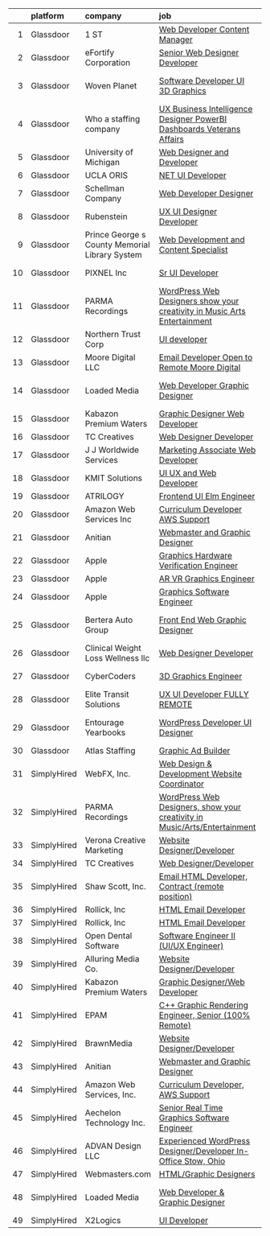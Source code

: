 

|    | platform    | company                                        | job                                                                                                                                                                                                                                                                                                                                                                                                                                                                                                                                                                                                                                                                                                                                                                                                                                                                                                                                                                                                                                                                                                                                                                                                                                                                                                                                                                         | update_time   | location                       |
|---:|:------------|:-----------------------------------------------|:----------------------------------------------------------------------------------------------------------------------------------------------------------------------------------------------------------------------------------------------------------------------------------------------------------------------------------------------------------------------------------------------------------------------------------------------------------------------------------------------------------------------------------------------------------------------------------------------------------------------------------------------------------------------------------------------------------------------------------------------------------------------------------------------------------------------------------------------------------------------------------------------------------------------------------------------------------------------------------------------------------------------------------------------------------------------------------------------------------------------------------------------------------------------------------------------------------------------------------------------------------------------------------------------------------------------------------------------------------------------------|:--------------|:-------------------------------|
|  1 | Glassdoor   | 1 ST                                           | [Web Developer   Content Manager](https://www.glassdoor.com/partner/jobListing.htm?pos=129&ao=1136043&s=58&guid=000001819ec706228144f384e59f028b&src=GD_JOB_AD&t=SR&vt=w&cs=1_c0d1bb66&cb=1656226252655&jobListingId=1007939303183&jrtk=3-0-1g6fce1i7klt4801-1g6fce1img2oi800-7a99ce19452da192-)                                                                                                                                                                                                                                                                                                                                                                                                                                                                                                                                                                                                                                                                                                                                                                                                                                                                                                                                                                                                                                                                            | 11d           | Hallandale Beach, FL           |
|  2 | Glassdoor   | eFortify Corporation                           | [Senior Web Designer Developer](https://www.glassdoor.com/partner/jobListing.htm?pos=103&ao=1110586&s=58&guid=000001819ec706228144f384e59f028b&src=GD_JOB_AD&t=SR&vt=w&ea=1&cs=1_d7358e33&cb=1656226252651&jobListingId=1007961920482&cpc=8CDBB1EC89CF7160&jrtk=3-0-1g6fce1i7klt4801-1g6fce1img2oi800-56283aabba8db66a--6NYlbfkN0D4nuovUOU2dPryPr7-xanE7ZFWASvaSyNm3BqXIbrO0jncgm6dzGKlpq64GhjWedMHGhQf5zuqGZKhJbzuerz6WoY1CNE-wn2o97eoBpvVYWyu8Im0MmTyI-8z7k-wPBO4NIYGTr0yD4UfHPYVzkBxDKyQ8hP98UoiXYExT8LfmdfFQZrGaUu4gcilb4YjkaVZecwJ7HeDGnTfZZZHB9YhvJAJNmDgCw3XngMQAFMbyo5NwIbTArSHO7STRXcdFvYy4QRZn91_jPKeQchR-uBQ1FhD5mkzMBpX2rclKWhoWa2mZOc19KlsNUpun67pS-Vk_UWJ__vdXoTpYEVaXZlOaCcK5E9p53EdPKWK2AC8mMOVqqHKngjLxt_VSevrdb_lTV79qav6H6-VVHm1jFf3KT3Jxg1PfrOfjYuUPcAB8ydUpRRNlYAQ73anqtp7J5r3IVGbY1hhKvIYUQOnEk88AFr_ffopc-pW_Vcgq55eq-sx35Dz5J3LBPDKJMPTH6Q%3D)                                                                                                                                                                                                                                                                                                                                                                                                                                                                                                      | 1d            | Remote                         |
|  3 | Glassdoor   | Woven Planet                                   | [Software Developer  UI 3D Graphics ](https://www.glassdoor.com/partner/jobListing.htm?pos=104&ao=1110586&s=58&guid=000001819ec706228144f384e59f028b&src=GD_JOB_AD&t=SR&vt=w&cs=1_b4ff5af2&cb=1656226252651&jobListingId=1007955687010&cpc=6EF74AC2F94C1840&jrtk=3-0-1g6fce1i7klt4801-1g6fce1img2oi800-da7d4409d741f80d--6NYlbfkN0DSgjPPcnEdvoK3uuxfISLALE6pB1FR7YSHOr_tSg5_QCn410VK5Ds4sai37YL-FnEhUvG6znOTbphGwngXcmoHQ9ABJRffHNWhLUdiDxUSHVTiGv3ojd4-sF3sJNM4xszUsrFGYZWvmSbhozmeaC8tNB70jyALsf-Q5zHyDR-5XqQNZmir-62peczPQUy4Avl63ZFixi6_kUKZNpJasoRozg8MWt89sRxdIg4Zb-YBT3d7tZ5CaLRfk85rMXOzJF0jNYGoVHkJ3JJLHdiKNxTkVBLyxNvns70XcmwEP45yhSO60Fq_2bGYotpQJSyDpmqocd0yN6Yvg33xpiQW9nSqADzfY1jqSJwm4pkJb1qekpyyYYRYxkARgND8e_7Rnxw2n7KALLlVgsn2EYsGFx0JQzQjsshDNeCGPmRsS_UFGi8y-acm_GkmxDUOrf_dI7eob5UmyGewxdiqodHlQ6C7yW2oCT2Kd1B6ioApa3-wAco7Vow8I0NFhfxulvsoswe3hsx8rWyOmQzi06AeVx-2tz-wwhzzkvLh9dhR3IweGvyuGjTEBG0bVSc1hF18FIBr3Zi5xBDb1w%3D%3D)                                                                                                                                                                                                                                                                                                                                                                                                                       | 4d            | San Francisco, CA              |
|  4 | Glassdoor   | Who    a staffing company                      | [UX Business Intelligence Designer  PowerBI Dashboards    Veterans Affairs](https://www.glassdoor.com/partner/jobListing.htm?pos=110&ao=1110586&s=58&guid=000001819ec706228144f384e59f028b&src=GD_JOB_AD&t=SR&vt=w&ea=1&cs=1_c5a67d2f&cb=1656226252653&jobListingId=1007957371701&cpc=155EB9D5185558AF&jrtk=3-0-1g6fce1i7klt4801-1g6fce1img2oi800-acb55621a247932b--6NYlbfkN0D8qe4D8speIWsVRs46h0m7IsudPd75aHHMzmLGJRCPyG-QMcvsiuXB6iu7s5abUKo0jjGWnmE987aW6ZMO3r4LdCGmJYSn4tbTK9DkTgkDTU5-wS5OsX2UlY4yfNhQkUXfNNreZNj8NOnLqnzbXXdAmBWUbTZHPRa1DAYDqDO74tasTuMec7s68fTLMX_s5ZRgVBJEopNJ5hUpce_62Cdvg5p0lNeQ3RwYvElCCr--aKIzlLHN0eFiuWFdEcD3WciY08lIYGQgR2-TgVws1WmvTf2zNGanqsJXUC9jk7t0aqK5_3A5u1Xf7NXVX8ehO57zRD175hpRpPOsZmyhNhTR6emx-POsPg-kcuQ4tZgg9vwBIgyfrrL4WzXJjpKJsij8g105PZ_MGxxmw-nKEhpIcUsMjUw4K6OXjIqoLXH1EPUs33LwSIO_2qxgY1vz9yEWzFcHS5nRdLgTMBCvi5Im7QWOs6y4zv3vHYI2kjqXVNJFOziOOth_jxrkzSWCyh0kn8jrpfZcpbwQVMTqhHtw)                                                                                                                                                                                                                                                                                                                                                                                                                                        | 3d            | Remote                         |
|  5 | Glassdoor   | University of Michigan                         | [Web Designer and Developer](https://www.glassdoor.com/partner/jobListing.htm?pos=118&ao=1136043&s=58&guid=000001819ec706228144f384e59f028b&src=GD_JOB_AD&t=SR&vt=w&cs=1_09706867&cb=1656226252654&jobListingId=1007952245300&jrtk=3-0-1g6fce1i7klt4801-1g6fce1img2oi800-23e4521d13592e6a-)                                                                                                                                                                                                                                                                                                                                                                                                                                                                                                                                                                                                                                                                                                                                                                                                                                                                                                                                                                                                                                                                                 | 5d            | Ann Arbor, MI                  |
|  6 | Glassdoor   | UCLA ORIS                                      | [ NET UI Developer](https://www.glassdoor.com/partner/jobListing.htm?pos=102&ao=1110586&s=58&guid=000001819ec706228144f384e59f028b&src=GD_JOB_AD&t=SR&vt=w&ea=1&cs=1_11f67af6&cb=1656226252651&jobListingId=1007944895347&cpc=8A48E7D5890B96AC&jrtk=3-0-1g6fce1i7klt4801-1g6fce1img2oi800-e76220162e5c19b0--6NYlbfkN0CPRxWsxFRYKj-njv_B6uh4mXuMKgb2CJ8nYOQQ6xZVBriDVupTExlbMz0z3VOHoJPZlTXj_mI8P6YGDnoh79OWNl4JK712hZj7ZOUsy8c67IFHBvk_cN35-5K3SKWH_h3Yn6IKgRZL3xmP00D3EtU90CcbxBiuiIWUY9UI4GoN6v1QGaxZyvO9WlDZTh-pxq6sI6YdAMnq9gYX5Ev21PpO3phVWnDm2SOfQYv8cyeta_e7eidvdjVQiQUAhCxxFCag2laCq6hWkDQIjZ3GoOGT0QdzPG9FjmTTxXqAGWmO5MXVLzS38aCN-vuY7oZajKr2Phd99gq4xzKafAC2Fl_KWkzziVggsHmzLRizJ3Ygu3HX6YpsIlkDfelGrEwcucu6VjS-gIopFWIVvpI3F9DFKSQNBiOpBIZMEWlA-n57_KJ1rWrl_z-FFofvYSpdxveqUirz2xfqTttl7-GH4e2X22FoGX1Wn-kpoi2Re6BgqOzLrJPqfQPZZ-Tq0ydZpg4%3D)                                                                                                                                                                                                                                                                                                                                                                                                                                                                                                                  | 9d            | Remote                         |
|  7 | Glassdoor   | Schellman   Company                            | [Web Developer Designer](https://www.glassdoor.com/partner/jobListing.htm?pos=128&ao=1136043&s=58&guid=000001819ec706228144f384e59f028b&src=GD_JOB_AD&t=SR&vt=w&cs=1_ff2424c5&cb=1656226252655&jobListingId=1007939577287&jrtk=3-0-1g6fce1i7klt4801-1g6fce1img2oi800-bacb3036aa26a42c-)                                                                                                                                                                                                                                                                                                                                                                                                                                                                                                                                                                                                                                                                                                                                                                                                                                                                                                                                                                                                                                                                                     | 11d           | Tampa, FL                      |
|  8 | Glassdoor   | Rubenstein                                     | [UX UI Designer Developer](https://www.glassdoor.com/partner/jobListing.htm?pos=120&ao=1136043&s=58&guid=000001819ec706228144f384e59f028b&src=GD_JOB_AD&t=SR&vt=w&cs=1_d9375f9c&cb=1656226252654&jobListingId=1007937263858&jrtk=3-0-1g6fce1i7klt4801-1g6fce1img2oi800-255aefea11c5dd02-)                                                                                                                                                                                                                                                                                                                                                                                                                                                                                                                                                                                                                                                                                                                                                                                                                                                                                                                                                                                                                                                                                   | 12d           | New York, NY                   |
|  9 | Glassdoor   | Prince George s County Memorial Library System | [Web Development and Content Specialist](https://www.glassdoor.com/partner/jobListing.htm?pos=127&ao=1136043&s=58&guid=000001819ec706228144f384e59f028b&src=GD_JOB_AD&t=SR&vt=w&cs=1_a1c1c33e&cb=1656226252655&jobListingId=1007938739881&jrtk=3-0-1g6fce1i7klt4801-1g6fce1img2oi800-c8722ba8a6d70ad4-)                                                                                                                                                                                                                                                                                                                                                                                                                                                                                                                                                                                                                                                                                                                                                                                                                                                                                                                                                                                                                                                                     | 11d           | Largo, MD                      |
| 10 | Glassdoor   | PIXNEL Inc                                     | [Sr  UI Developer](https://www.glassdoor.com/partner/jobListing.htm?pos=123&ao=1136043&s=58&guid=000001819ec706228144f384e59f028b&src=GD_JOB_AD&t=SR&vt=w&ea=1&cs=1_81edaa4c&cb=1656226252654&jobListingId=1007937030505&jrtk=3-0-1g6fce1i7klt4801-1g6fce1img2oi800-6ce5e06f77706916-)                                                                                                                                                                                                                                                                                                                                                                                                                                                                                                                                                                                                                                                                                                                                                                                                                                                                                                                                                                                                                                                                                      | 12d           | Whippany, NJ                   |
| 11 | Glassdoor   | PARMA Recordings                               | [WordPress Web Designers  show your creativity in Music Arts Entertainment](https://www.glassdoor.com/partner/jobListing.htm?pos=106&ao=1110586&s=58&guid=000001819ec706228144f384e59f028b&src=GD_JOB_AD&t=SR&vt=w&ea=1&cs=1_07b55a22&cb=1656226252652&jobListingId=1007960095074&cpc=AC285F3A3ECA6BB0&jrtk=3-0-1g6fce1i7klt4801-1g6fce1img2oi800-a51dcf66eccc53eb--6NYlbfkN0BMd6i3W3qmAtDke4ZitYLMBEMpVvOQU_aO9JUqgRRkgwDvgaVV8jWDDkXv0s9VdhdFtp8vgpc7Xd14geBqCVRfeb-Zk2gFUWrnzfN3CO7_Kshg7e9lFPeLlS31PbWmaUmDuWqBwBaZIqP5E8OfSbZVpgw5zRAc4LpRHBRqxyh3tAhzUrHfLFIfhkH6S2Qey-a0q64Nva6xu05HE5PiMte9XkjnODA1xlaDyovH9QOkQjK8JEo-nmu6T5hl3gvaD0TbAoP_GIhsAOiOrTFexeLrKCMJ-1EiWj7XeA-qyclLBSfVOj0u_m3Q1UbR78QTSTyXJ8bY-N-n-h2XM7_OZ2EQugfz-tsC-fTFBoc4PMf8nqpo1W2TZqYwF_ALeiUqBpR35UCZTNaXSJwc5wxGHYh2L8fakZUN_b1SzjuoQkzNbcgobALO5I48-v6bHJI_3m2BuTrU_pvvjs1xM7N44iCqzQdPxxVgwB6ebaEZqDvo3MYDEW1gcoyL)                                                                                                                                                                                                                                                                                                                                                                                                                                                                        | 2d            | Remote                         |
| 12 | Glassdoor   | Northern Trust Corp                            | [UI developer](https://www.glassdoor.com/partner/jobListing.htm?pos=122&ao=1136043&s=58&guid=000001819ec706228144f384e59f028b&src=GD_JOB_AD&t=SR&vt=w&cs=1_982cd3b1&cb=1656226252654&jobListingId=1007937362208&jrtk=3-0-1g6fce1i7klt4801-1g6fce1img2oi800-848440a30d6f11da-)                                                                                                                                                                                                                                                                                                                                                                                                                                                                                                                                                                                                                                                                                                                                                                                                                                                                                                                                                                                                                                                                                               | 12d           | Chicago, IL                    |
| 13 | Glassdoor   | Moore Digital LLC                              | [Email Developer  Open to Remote    Moore Digital](https://www.glassdoor.com/partner/jobListing.htm?pos=125&ao=1136043&s=58&guid=000001819ec706228144f384e59f028b&src=GD_JOB_AD&t=SR&vt=w&cs=1_8b6cd84e&cb=1656226252654&jobListingId=1007958671475&jrtk=3-0-1g6fce1i7klt4801-1g6fce1img2oi800-fd53c0a317222ee2-)                                                                                                                                                                                                                                                                                                                                                                                                                                                                                                                                                                                                                                                                                                                                                                                                                                                                                                                                                                                                                                                           | 2d            | Lanham, MD                     |
| 14 | Glassdoor   | Loaded Media                                   | [Web Developer   Graphic Designer](https://www.glassdoor.com/partner/jobListing.htm?pos=115&ao=1136043&s=58&guid=000001819ec706228144f384e59f028b&src=GD_JOB_AD&t=SR&vt=w&ea=1&cs=1_4dd950aa&cb=1656226252653&jobListingId=1007954506967&jrtk=3-0-1g6fce1i7klt4801-1g6fce1img2oi800-d01cec0dabb94fcc-)                                                                                                                                                                                                                                                                                                                                                                                                                                                                                                                                                                                                                                                                                                                                                                                                                                                                                                                                                                                                                                                                      | 4d            | West Hollywood, CA             |
| 15 | Glassdoor   | Kabazon Premium Waters                         | [Graphic Designer Web Developer](https://www.glassdoor.com/partner/jobListing.htm?pos=116&ao=1136043&s=58&guid=000001819ec706228144f384e59f028b&src=GD_JOB_AD&t=SR&vt=w&ea=1&cs=1_1b371c91&cb=1656226252653&jobListingId=1007954780505&jrtk=3-0-1g6fce1i7klt4801-1g6fce1img2oi800-b8e01f5f0a904098-)                                                                                                                                                                                                                                                                                                                                                                                                                                                                                                                                                                                                                                                                                                                                                                                                                                                                                                                                                                                                                                                                        | 4d            | Los Angeles, CA                |
| 16 | Glassdoor   | TC Creatives                                   | [Web Designer Developer](https://www.glassdoor.com/partner/jobListing.htm?pos=114&ao=1136043&s=58&guid=000001819ec706228144f384e59f028b&src=GD_JOB_AD&t=SR&vt=w&ea=1&cs=1_0de75b10&cb=1656226252655&jobListingId=1007942423600&jrtk=3-0-1g6fce1i7klt4801-1g6fce1img2oi800-442a6a333700c835-)                                                                                                                                                                                                                                                                                                                                                                                                                                                                                                                                                                                                                                                                                                                                                                                                                                                                                                                                                                                                                                                                                | 10d           | Remote                         |
| 17 | Glassdoor   | J J Worldwide Services                         | [Marketing Associate Web Developer](https://www.glassdoor.com/partner/jobListing.htm?pos=130&ao=1136043&s=58&guid=000001819ec706228144f384e59f028b&src=GD_JOB_AD&t=SR&vt=w&cs=1_a8f62153&cb=1656226252655&jobListingId=1007954830833&jrtk=3-0-1g6fce1i7klt4801-1g6fce1img2oi800-8f95e0c11bd16b53-)                                                                                                                                                                                                                                                                                                                                                                                                                                                                                                                                                                                                                                                                                                                                                                                                                                                                                                                                                                                                                                                                          | 4d            | Austin, TX                     |
| 18 | Glassdoor   | KMIT Solutions                                 | [UI UX and Web Developer](https://www.glassdoor.com/partner/jobListing.htm?pos=119&ao=1136043&s=58&guid=000001819ec706228144f384e59f028b&src=GD_JOB_AD&t=SR&vt=w&cs=1_b1233aa1&cb=1656226252654&jobListingId=1007938302084&jrtk=3-0-1g6fce1i7klt4801-1g6fce1img2oi800-15b5cea25bdf1243-)                                                                                                                                                                                                                                                                                                                                                                                                                                                                                                                                                                                                                                                                                                                                                                                                                                                                                                                                                                                                                                                                                    | 11d           | Twinsburg, OH                  |
| 19 | Glassdoor   | ATRILOGY                                       | [Frontend   UI Elm Engineer](https://www.glassdoor.com/partner/jobListing.htm?pos=107&ao=1110586&s=58&guid=000001819ec706228144f384e59f028b&src=GD_JOB_AD&t=SR&vt=w&ea=1&cs=1_63ab7f58&cb=1656226252652&jobListingId=1007951974151&cpc=3DB599BF2F4828F0&jrtk=3-0-1g6fce1i7klt4801-1g6fce1img2oi800-68a92fa90fcbb848--6NYlbfkN0Coaqwr41TC2LgejnR7Utnytr6GYvK_E0y3WIq7ZdLRae9o-QpJIESlqP3qGLJFeU5dqe6N4gMCbDR-n3pXvhT98Mgxod8UQAAqLWEQreMdixZW2B1RD6nfE-sLKercspbsywCsncoq0A22johr5wHrPfrvYirmkD7Z-IhZUBpg9n0XvkQQuqYKp6cIBLnCcSyE6hhQU5lZ6o4no04TZbNMlOMA-t0YISP0TvhSKdRdOFKF90KDelbMCpEHZ_zlNNkZ8hj8KCgsqT5QyhYR61aRPtMX8Owmvlg1BGJ6t2gS24IX85-NF5pvJJbofbKl0eMdH3O9tWyHq2j4lQ04q2fodkD_4FGcKMRoadnDC4nn-0O5aHNFBd_kqNm_ejC3ih0a1e48Ybfy8r6APTVERnBUo46723xUgM-PpK7ltHJ6u0v4-T0IhCswrI8MP7V0i1ENzu3irWat9fIGywIHntSJ-e2A0hH3zT-1P-NupzkBN3wvynSOcZu4LEo81-xOdSSLlN6qZhQZRA%3D%3D)                                                                                                                                                                                                                                                                                                                                                                                                                                                                                           | 5d            | Remote                         |
| 20 | Glassdoor   | Amazon Web Services  Inc                       | [Curriculum Developer  AWS Support](https://www.glassdoor.com/partner/jobListing.htm?pos=113&ao=1136043&s=58&guid=000001819ec706228144f384e59f028b&src=GD_JOB_AD&t=SR&vt=w&cs=1_e5b9740d&cb=1656226252653&jobListingId=1007948569854&jrtk=3-0-1g6fce1i7klt4801-1g6fce1img2oi800-babf0940e10045d2-)                                                                                                                                                                                                                                                                                                                                                                                                                                                                                                                                                                                                                                                                                                                                                                                                                                                                                                                                                                                                                                                                          | 7d            | Remote                         |
| 21 | Glassdoor   | Anitian                                        | [Webmaster and Graphic Designer](https://www.glassdoor.com/partner/jobListing.htm?pos=117&ao=1136043&s=58&guid=000001819ec706228144f384e59f028b&src=GD_JOB_AD&t=SR&vt=w&cs=1_d2fdfb0e&cb=1656226252654&jobListingId=1007960814071&jrtk=3-0-1g6fce1i7klt4801-1g6fce1img2oi800-29680cf3a4975830-)                                                                                                                                                                                                                                                                                                                                                                                                                                                                                                                                                                                                                                                                                                                                                                                                                                                                                                                                                                                                                                                                             | 2d            | Beaverton, OR                  |
| 22 | Glassdoor   | Apple                                          | [Graphics Hardware Verification Engineer](https://www.glassdoor.com/partner/jobListing.htm?pos=109&ao=1110586&s=58&guid=000001819ec706228144f384e59f028b&src=GD_JOB_AD&t=SR&vt=w&cs=1_a50a79aa&cb=1656226252652&jobListingId=1007963575001&cpc=9DC6E4D8324653EE&jrtk=3-0-1g6fce1i7klt4801-1g6fce1img2oi800-b8a0bd2eed3fabe4--6NYlbfkN0BvKrLyj5gPmtZO9T8euul8TCxuuKNOtzRJOomxnwSEodTz2Bc-sPZl6wy0zhW4OOkBSfrx4kF0LO8WJy6uXsp22ApV6mlFhlxDDnMW62fCiIjVnLCblBb-Mk48J-liKbUXkAHsTW3c_NMPWc5mWoegqMLwkESVj--AAhiDKBUrpfPucUlqCDmXionuFSx-v2Fvu3eYRmhPbtPtR_LPJsszfQjxXQqTEJcmC9V1D6VjN1EVf1WEU2XDmIQexU5jVIXz1OLhmybtdaVFltG9UUAR-vAgD3qzKDA37h9wvtFTevHpeFaihSzt3x6BE4uQ-34ziqidnt1jsSF642IEc74wQRbh9Gji2s9scdgc5wi-CRlcJ0PKzl7DnqqpikIeEajxC_NsA9vrFyNjMwAIsJmvxhFMfZX2iE-jWKmPMeRMskgumrB5GWjl42Kx2EExwS8X2PfxcHa_7JRriRTjyZ-zF2CHeo2R5NsNJDyJ9FnpjvgM8oUV2QNDt-PpX87T8_yaiwWr6vipIJ8zZ1Q8c99YXJaKsiWQefS5AF3522r8iaEx1BDMf9fja9DB4IyjM5yjg0FJLwbblVI-d-N5HVOofaVCy_dnXEGd14wihdwqjaFnkNBH_2rrJPA49qfVWfvarNgepGCTgD7K5iOqOVxlzfIB1bhbBwItytU233_GIKTskd3y3ZwFJtWlkL0XCBkZlnw4gNrxmZa8ZENitNKw-HxmOQqbFUw0p-ppTgNgC3sdXobP0BXpACx1KoMXeEO6sPqxTf52nTm0YFF68L4tXK-fgoxidJbYRBI2iWuA6D0KCswfkP7BRqrpOCc0sDpAuf7L2e1ZfnQm-M4xOw5cVWyChZRmyLtcBc1nUkVesguMU0vesCIqqnLNrFjYMiKJYOVFRvX26UHmm-I9EAavZ2kMf7ooN64krquqXE1S37ttwukgwiiNcUmM6KTGGm4qD0tUVs1G25XpbktbCvj9NrGNBzY4Ehk%3D) | 24h           | Orlando, FL                    |
| 23 | Glassdoor   | Apple                                          | [AR VR Graphics Engineer](https://www.glassdoor.com/partner/jobListing.htm?pos=111&ao=1110586&s=58&guid=000001819ec706228144f384e59f028b&src=GD_JOB_AD&t=SR&vt=w&cs=1_d6cd086a&cb=1656226252655&jobListingId=1007948569725&cpc=654405A9B1E0A9F5&jrtk=3-0-1g6fce1i7klt4801-1g6fce1img2oi800-2dc6cf5264955442--6NYlbfkN0BvKrLyj5gPmtZO9T8euul8TCxuuKNOtzRJOomxnwSEodTz2Bc-sPZl1dBMH13w-jPqDsEv2cYn2BSfauqrR063rPkJWqUl65m3_7oH5MZjTCM7Os2a--WYl4IbOKZboH1A7nLi8qJv07efg2OeGEIWwcl0MMRxGagzRL0aUXHW62Ve5Uyhf77mSZUQawQ9GErf33gMM3lyj-1VYmfofbJ6u4XbW3iiqhFTA4u5T-rKnYco9cuwkJ5IFtCGWg5-bxveyNhDmqHHwidY_7RHoOuag22gq-smHFHr0AJ8xC6NpW3tFhw4NPZgNLAuQpYKWr8FM_3n-JU0Qmk5qWpXsgV2F4ctthdaIMAtoIbYhDXq8Lagf_oQZ_C8vRQR_qjhNtiubPIpkQFRuGlzUuKIsl-uBruuMPd8c2EANzdRj8kKle_nxkipduy0iTNvdYXyhXnA_tYh9izZSKUxyMlSnuug4IlWTyOdp7rTy7k9oVT_ewjVTIROxVqliWmOcKH5T2bguODM3AqigKUbGWq9SpsIImEqw4kGGwTFGe4QzzNI-J2a8pbZqvipHOAjqwjDfTJQAaJsRaTAncxvmTWRIne3g_QdTolM3D_GlhYwTJjW4TirHs8g_xJ4ekk6nIACOxefwYitOJU4eRGoZakcSf_zD2mKs5jPd34T1Vo2oubDrjjUYDm0SyNJ3clAlJBH28yHdn84rzpCQo03-H3WnTtVD3jGzoUkZeICun02PUkyxrfR1mex__CV08r-YkDFh7E4Mi_a20Q_5oMfwe00tNX1XDGfCqCYDIHBy4IsMwn5Z7P2gshZ-weTCO6RUw5JShjEJuUY3G2Pk1ZXR5jV-aKnpwHt9zZ1OIEO1zAoGSz87p8jRgwkz_viwTRdxS0dVyOesT96K2Q6JAP0LPfo_w88s6M5Zzq-00rlHLCN1FKqZeOiWbvztArHEK9qweuPdfMpKNfFUvwi2g%3D%3D)                                   | 7d            | Seattle, WA                    |
| 24 | Glassdoor   | Apple                                          | [Graphics Software Engineer](https://www.glassdoor.com/partner/jobListing.htm?pos=108&ao=1110586&s=58&guid=000001819ec706228144f384e59f028b&src=GD_JOB_AD&t=SR&vt=w&cs=1_514b8d57&cb=1656226252652&jobListingId=1007963574919&cpc=3DB599BF2F4828F0&jrtk=3-0-1g6fce1i7klt4801-1g6fce1img2oi800-699e09a1a5a3e595--6NYlbfkN0BvKrLyj5gPmtZO9T8euul8TCxuuKNOtzRJOomxnwSEodTz2Bc-sPZl6wy0zhW4OOkBSfrx4kF0LDBCOaqinMji1LYXLxQt9SOBP71TSM2PdU2lsWN7Hk_YnfLtnA2DWv59biqLl8f4WkIbMBJthuSJ0oDEKm2sWxnIssm4O25Xyzg-lu-RSI8cS0TaM1PQt8yEjWIrwa5FNfNV_ytjscv5XF_2R0di8dlFLScM8lhJJd4Oi5S2djf3gmRLW-E_GCqpZpc1jWfaPWYVLX4ozJah82sr3cTi3RH00G-_kTFy7Yja9EjP9mngs1D6D67HWtXKeD4i7qgqKgg0Ye90g-qx-yWwhFFyJTaDIlHoPbQMZj4slMNfkuiDGHP5_mO7lTlFkEihNpThO7_7HP0d3EVwEOmxkhBlQdwe14pE5oaIsdty-xQclf0im_3v-_HCMrCbdJYUYmJ8wJgPr7o36CQsCGuZt-QCUARTYXxcw1AL_vOE5RImh2yRG6D5JhMdZ3pWncXpy9EHxfoq7SGAMXGuvD529j4GkjWbJNK0DGS3aXMdfD9nq-NcU9mwgXN6tgVkufqaUqRvG34Shfxiu_Tj3GV3EnbNUL_NJ0lsqJ-D49reVFOgC9eGC43eWKeqd7STDRSFE-JFVDDb8FA174zuHHJ7qQoD0mDJZ_QQG3Xv2Ubz7s2IzXjMUJaeX8cabppa6U7XCJ4POi_F3iDi9zgVLj0qtbPv-EYpEvDqTJEg0bbL16vl7SdeQAkLJe4rho1M0OjC3UUsgNnxw6KhsIxZL0O7VIPIyuxJvDdedxFLE4wOx-L-G0ZN5L--5OIS9OYNFj6SjgCsapIlFCgTjdAmJzliuqJ1RVewmmXgx4VpAUikCrZRG-WCe6kYTfUg9m2dfAV1K1_kX-_YHfZI2O0FCj4D9o1FenNOu6rPQmSgYGhk41p-Q6DdP2329_5a-IA40QWpvMcIepWd7KPN14Da)                            | 24h           | Orlando, FL                    |
| 25 | Glassdoor   | Bertera Auto Group                             | [Front End Web Graphic Designer](https://www.glassdoor.com/partner/jobListing.htm?pos=101&ao=1110586&s=58&guid=000001819ec706228144f384e59f028b&src=GD_JOB_AD&t=SR&vt=w&ea=1&cs=1_a56ed257&cb=1656226252651&jobListingId=1007936110445&cpc=151E51E148764572&jrtk=3-0-1g6fce1i7klt4801-1g6fce1img2oi800-759b790ac5ec1ff3--6NYlbfkN0CS7sCOg6C94ZiFFlx18pR1sYkp57tZp3LH0Mr9FiXEgT-31WuvklTP8RVA7OpZmHYOos1LROe7kgXymoUGlnX23R4Z3Tr-yuLqo45cH2oFAnnUPEyA021eQ5T2SYxnQiqq6z5cFTBV-wFPdSLQocv-5wC1v8ilgEfcQPjdVnSPKm0owDZBbVmVhbUgQX5QbVaJy1Ost7tG9K1OH0zSkn7JvyvMZVowT1Q4sj38sw0SpaG2CMRTGdHF5E0Ku0pNUcLb1JfeoHDIvFd8zY1-8vp-4gQ1pNvrleYAXgPTB6TPW_8q21bmN7i0EQZnax11AdAXhBCYttrEcqc01g7GuAvXEMm0ukYdLPjWb28gpv79gWqFXBH7CaM9BTk9WVeZxu5I6Hg8zA0pAS4yNO9RsVM8HbqfkinXSDnrKz98M8-PIIXfi1EF7J2lBuCpv2_FgRflSbKKsbFvAG6QEUNXGeIsqFVsW8AndMf85LbO11oZrNYCFrB4wCiY6r9z92u_Lhz4dt1rxjx0kpoUi6a-o23u)                                                                                                                                                                                                                                                                                                                                                                                                                                                                                   | 12d           | West Springfield, MA           |
| 26 | Glassdoor   | Clinical Weight Loss   Wellness llc            | [Web Designer Developer](https://www.glassdoor.com/partner/jobListing.htm?pos=121&ao=1136043&s=58&guid=000001819ec706228144f384e59f028b&src=GD_JOB_AD&t=SR&vt=w&ea=1&cs=1_bdcb0ff0&cb=1656226252654&jobListingId=1007957549337&jrtk=3-0-1g6fce1i7klt4801-1g6fce1img2oi800-490cc6746b26b0a1-)                                                                                                                                                                                                                                                                                                                                                                                                                                                                                                                                                                                                                                                                                                                                                                                                                                                                                                                                                                                                                                                                                | 3d            | Glastonbury, CT                |
| 27 | Glassdoor   | CyberCoders                                    | [3D Graphics Engineer](https://www.glassdoor.com/partner/jobListing.htm?pos=112&ao=1110586&s=58&guid=000001819ec706228144f384e59f028b&src=GD_JOB_AD&t=SR&vt=w&ea=1&cs=1_590d80d9&cb=1656226252653&jobListingId=1007959231297&cpc=2CAED5C921A5F994&jrtk=3-0-1g6fce1i7klt4801-1g6fce1img2oi800-16a61bd7790a67d5--6NYlbfkN0CpFJQzrgRR8WqXWK1qKKEqALWJw739KlKqr2H-MSI4eoBlI4EFrmor2FYZMP3muM2m1MpOtS5yrw7tZ8OzdjO54Y8GoDeO_8aRFKm6b6yyXhl0w7QkfTbWv6TdULoPQYjhgGTpkVVyzBynNZbK483cmgceaohFYaeQmMNMdBU7UtuJd33UU2gMTgw6e8_6Jt2xvdnnQ0z3moYsaR44qPq52cWIz4MrG3Fl1KZExRXe-zckCAHgQsmcrTbw2NcOUFUT6JleenxBkUNfcQWlKKerkHlZmsVbOZMr36HSnEAiF2Y0DSGIqayMiIy-ViBQC5VuaVLRNSzZ8EhXf4J5rHNeu_dsB9DTusBn0mPcqjxw9IVrDGCiBV2iJD3d7kooBBqUmdgvasdcKudJW9cukCXobU0LicswZa_gPsIrD4lQqlzRDYEI-KHUpknLJnZbW0bIdvN-tbheSgzlJfBLm9A7Q_bqHPnYldFg_d0Y7XP-zXUX7wDRVklhEXAiDQYfqB5SlBI0pKpDYvdDKB_Hofbv7VAfq0m9Ctn1GgqUI0TGRbPswRySb2Z79sMq3tQOF2tnuXqve7BXppFMGNp72Y81q0jzCpF9kzJ6VIhq_6ZVddlstfmN6T3qwdiSPebWtyN_n4-AVmaf_VkP_XCbN1051kCUC3L2Tz578DoiaafYFLRq2WxX0NzEc7bSbayGziI-LrTG6-jbdirzq2IDBBbGjK4rmRfuuZVifx1tHYX1i9S_gCkyt1xsf5t9VV4GM80hIsAYNZy2aiCV69nPVrMJuw4bvWz2Oc1Fk6ayqARAAXAvv7Rx8-P14hc3WiNMVV-kdKRcFylpBOahHZEEXTnH1KD7WaICKb_2yy3Y7nHdkMiGVPYBHATM9nu42l7VhiA9iEq_TySrNXcGBGK1ncud5Jp1LQ5MRhkz4SAPqcDYB2JPomyNgHzQf2qxwhtdfs5Cz_IJnmJbnuDpIHdYXMT5GmuZmyEdxGEearx_GooCpQ%3D%3D) | 2d            | Redwood City, CA               |
| 28 | Glassdoor   | Elite Transit Solutions                        | [UX UI Developer FULLY REMOTE](https://www.glassdoor.com/partner/jobListing.htm?pos=126&ao=1136043&s=58&guid=000001819ec706228144f384e59f028b&src=GD_JOB_AD&t=SR&vt=w&ea=1&cs=1_90d13b5b&cb=1656226252655&jobListingId=1007956212531&jrtk=3-0-1g6fce1i7klt4801-1g6fce1img2oi800-d4113707f0c8e819-)                                                                                                                                                                                                                                                                                                                                                                                                                                                                                                                                                                                                                                                                                                                                                                                                                                                                                                                                                                                                                                                                          | 3d            | Pittsburgh, PA                 |
| 29 | Glassdoor   | Entourage Yearbooks                            | [WordPress Developer   UI Designer](https://www.glassdoor.com/partner/jobListing.htm?pos=124&ao=1136043&s=58&guid=000001819ec706228144f384e59f028b&src=GD_JOB_AD&t=SR&vt=w&ea=1&cs=1_ac2415b8&cb=1656226252654&jobListingId=1007954498121&jrtk=3-0-1g6fce1i7klt4801-1g6fce1img2oi800-359ea536a07ca557-)                                                                                                                                                                                                                                                                                                                                                                                                                                                                                                                                                                                                                                                                                                                                                                                                                                                                                                                                                                                                                                                                     | 4d            | Princeton Junction, Mercer, NJ |
| 30 | Glassdoor   | Atlas Staffing                                 | [Graphic Ad Builder](https://www.glassdoor.com/partner/jobListing.htm?pos=105&ao=1110586&s=58&guid=000001819ec706228144f384e59f028b&src=GD_JOB_AD&t=SR&vt=w&ea=1&cs=1_a45c92f9&cb=1656226252652&jobListingId=1007939254274&cpc=9FFE37255B2C047E&jrtk=3-0-1g6fce1i7klt4801-1g6fce1img2oi800-2b2228e91fedd4d0--6NYlbfkN0CeLFAsULLhH0_ina76aVyMvKfUXDe-XGjHzwH1tIT6X9vXuPQV95L5oS-GN_E2U7Yd_f61aO3myT_pKF6oqzRj8jWK0d1kGqdHhrAmwDj3LXyiUBo1VDEc43h9UpqS87PjGKMY3e35kC9ICBRqBnab2USx8bY01nwLmc5yAOho7Y8WdEHrdX0f0BUBzXQQnhfXO1Uih_XaVwQCFWWo9DlpG0gye8qy4mMzNhdyiz2F9iEekn866OEc_MLB6OnG2EzKB3mz4VsBtL6M8ZbN8UGeMkb1J7aJUuhYucWQT393axNojlx44uuRHWCURwsJbrQkioctNoIPJ9BXPVb4BQsZW0krGE0MyO-bWgKPS2nyxTzgqeOf9YFAkK5X_298XFxc80f8vA6uiv-cxYGyfLn8txiug1o6wWBDT-rOU0olaCk3a7mFivmn_4w25q8M89SCp8I6cAElON5gScVjoTM8jEZRiZPaPXzysZn2M4mOlvRQgDv5pAL02oY2Uc63c3m-37bi05e5yw%3D%3D)                                                                                                                                                                                                                                                                                                                                                                                                                                                                                                   | 11d           | Boise, ID                      |
| 31 | SimplyHired | WebFX, Inc.                                    | [Web Design & Development Website Coordinator](https://www.simplyhired.com/job/mSWq7DkaMmaLJ-FIMXcqDxJbEWHZC7_djJYPjAbpuoqRnlKvoIkqxQ?q=graphic+developer)                                                                                                                                                                                                                                                                                                                                                                                                                                                                                                                                                                                                                                                                                                                                                                                                                                                                                                                                                                                                                                                                                                                                                                                                                  | Recently      | Harrisburg, PA                 |
| 32 | SimplyHired | PARMA Recordings                               | [WordPress Web Designers, show your creativity in Music/Arts/Entertainment](https://www.simplyhired.com/job/Wpl3TU8XzCpcpJgy39HbFjwOkTi5fD0pThvI6-P168aePEhTBsPxGw?q=graphic+developer)                                                                                                                                                                                                                                                                                                                                                                                                                                                                                                                                                                                                                                                                                                                                                                                                                                                                                                                                                                                                                                                                                                                                                                                     | 2d            | Remote                         |
| 33 | SimplyHired | Verona Creative Marketing                      | [Website Designer/Developer](https://www.simplyhired.com/job/zGU-D9TAscuXEQAdHCO5JuNoH66zCkBxRTpA0r180maOVTL1unLORQ?q=graphic+developer)                                                                                                                                                                                                                                                                                                                                                                                                                                                                                                                                                                                                                                                                                                                                                                                                                                                                                                                                                                                                                                                                                                                                                                                                                                    | Recently      | Remote                         |
| 34 | SimplyHired | TC Creatives                                   | [Web Designer/Developer](https://www.simplyhired.com/job/0EQtia6nobW8q2lCLJn56yxeBq-GmLzW6x4MItzWGj5a6X3WPUfzYw?q=graphic+developer)                                                                                                                                                                                                                                                                                                                                                                                                                                                                                                                                                                                                                                                                                                                                                                                                                                                                                                                                                                                                                                                                                                                                                                                                                                        | 10d           | Remote                         |
| 35 | SimplyHired | Shaw Scott, Inc.                               | [Email HTML Developer, Contract (remote position)](https://www.simplyhired.com/job/lp97AwzllwqjS1oXYQVdk_sx_ANbNmrf_26-hefBENEAnwkJ6YFw_Q?q=graphic+developer)                                                                                                                                                                                                                                                                                                                                                                                                                                                                                                                                                                                                                                                                                                                                                                                                                                                                                                                                                                                                                                                                                                                                                                                                              | Recently      | Seattle, WA                    |
| 36 | SimplyHired | Rollick, Inc                                   | [HTML Email Developer](https://www.simplyhired.com/job/XOBvr-FPlcbrKDU6fwn7cySQFiXUBT59WK26gB6UhBDl1ROl_YjQ4g?q=graphic+developer)                                                                                                                                                                                                                                                                                                                                                                                                                                                                                                                                                                                                                                                                                                                                                                                                                                                                                                                                                                                                                                                                                                                                                                                                                                          | Recently      | Remote                         |
| 37 | SimplyHired | Rollick, Inc                                   | [HTML Email Developer](https://www.simplyhired.com/job/XOBvr-FPlcbrKDU6fwn7cySQFiXUBT59WK26gB6UhBDl1ROl_YjQ4g?q=graphic+developer)                                                                                                                                                                                                                                                                                                                                                                                                                                                                                                                                                                                                                                                                                                                                                                                                                                                                                                                                                                                                                                                                                                                                                                                                                                          | Recently      | Remote                         |
| 38 | SimplyHired | Open Dental Software                           | [Software Engineer II (UI/UX Engineer)](https://www.simplyhired.com/job/5TNT678s2dzGwOSQ3fVvg4_WMaBoG6xYCkFpyvlBC4FeG1fvXy1CAw?q=graphic+developer)                                                                                                                                                                                                                                                                                                                                                                                                                                                                                                                                                                                                                                                                                                                                                                                                                                                                                                                                                                                                                                                                                                                                                                                                                         | Recently      | Salem, OR                      |
| 39 | SimplyHired | Alluring Media Co.                             | [Website Designer/Developer](https://www.simplyhired.com/job/h-FapaYLuvRweaKOVudaLOnYymSn2xFpTkCDXCPO8WUG3I7TlO4bDw?q=graphic+developer)                                                                                                                                                                                                                                                                                                                                                                                                                                                                                                                                                                                                                                                                                                                                                                                                                                                                                                                                                                                                                                                                                                                                                                                                                                    | Recently      | Remote                         |
| 40 | SimplyHired | Kabazon Premium Waters                         | [Graphic Designer/Web Developer](https://www.simplyhired.com/job/PnUzJUXwTIJYT3p5XUQTaEQiEsC2W51u1bbJ44Whjt17UyxowH-_cQ?q=graphic+developer)                                                                                                                                                                                                                                                                                                                                                                                                                                                                                                                                                                                                                                                                                                                                                                                                                                                                                                                                                                                                                                                                                                                                                                                                                                | 4d            | Los Angeles, CA                |
| 41 | SimplyHired | EPAM                                           | [C++ Graphic Rendering Engineer, Senior (100% Remote)](https://www.simplyhired.com/job/3tNJxgWLjwY1ZKGMjRgmLv02TGPNbYH8XZkF__ktRQg-hYEG_PW5mg?q=graphic+developer)                                                                                                                                                                                                                                                                                                                                                                                                                                                                                                                                                                                                                                                                                                                                                                                                                                                                                                                                                                                                                                                                                                                                                                                                          | Recently      | United States                  |
| 42 | SimplyHired | BrawnMedia                                     | [Website Designer/Developer](https://www.simplyhired.com/job/78BxKl1R6BpfuVu8Kpk-1cxMOjiHDgxQMPxrbQ5J7eWU9PbYxXCHNA?q=graphic+developer)                                                                                                                                                                                                                                                                                                                                                                                                                                                                                                                                                                                                                                                                                                                                                                                                                                                                                                                                                                                                                                                                                                                                                                                                                                    | Recently      | Albany, NY                     |
| 43 | SimplyHired | Anitian                                        | [Webmaster and Graphic Designer](https://www.simplyhired.com/job/3Vni5xATOcTiCtsy2S5KDNzPU2g1MkWL_iqk84kjj1gMS5wFuohcwQ?q=graphic+developer)                                                                                                                                                                                                                                                                                                                                                                                                                                                                                                                                                                                                                                                                                                                                                                                                                                                                                                                                                                                                                                                                                                                                                                                                                                | 2d            | Beaverton, OR                  |
| 44 | SimplyHired | Amazon Web Services, Inc.                      | [Curriculum Developer, AWS Support](https://www.simplyhired.com/job/HK8u_W1s0Qj0XDr9nNnkhPX9sMTG6alrgg3-o7yRflu5mLBMl-pugg?q=graphic+developer)                                                                                                                                                                                                                                                                                                                                                                                                                                                                                                                                                                                                                                                                                                                                                                                                                                                                                                                                                                                                                                                                                                                                                                                                                             | 7d            | Remote                         |
| 45 | SimplyHired | Aechelon Technology Inc.                       | [Senior Real Time Graphics Software Engineer](https://www.simplyhired.com/job/rcdIZu0u86YflWDJtkQswNVvTN3B-3L7qF5--HTYfTqZ6vl6sJ-lpA?q=graphic+developer)                                                                                                                                                                                                                                                                                                                                                                                                                                                                                                                                                                                                                                                                                                                                                                                                                                                                                                                                                                                                                                                                                                                                                                                                                   | Recently      | Overland Park, KS              |
| 46 | SimplyHired | ADVAN Design LLC                               | [Experienced WordPress Designer/Developer In-Office Stow, Ohio](https://www.simplyhired.com/job/RAXqJE_18Km9ztxYeKDpml_cp8y7G9qdid1DGlXOnY9ssPkNluLReA?q=graphic+developer)                                                                                                                                                                                                                                                                                                                                                                                                                                                                                                                                                                                                                                                                                                                                                                                                                                                                                                                                                                                                                                                                                                                                                                                                 | Recently      | Stow, OH                       |
| 47 | SimplyHired | Webmasters.com                                 | [HTML/Graphic Designers](https://www.simplyhired.com/job/1S2ki1F2e97xk1bn0P3q05lu3BQ0Tpk7KwB7Zii_z8pQmxmAAOWD5g?q=graphic+developer)                                                                                                                                                                                                                                                                                                                                                                                                                                                                                                                                                                                                                                                                                                                                                                                                                                                                                                                                                                                                                                                                                                                                                                                                                                        | Recently      | Tampa, FL                      |
| 48 | SimplyHired | Loaded Media                                   | [Web Developer & Graphic Designer](https://www.simplyhired.com/job/IK_RxrZjUpPOeiWgnLuNrhiuC4aM_FueRFMFheECvEyXUpCONGxmqA?q=graphic+developer)                                                                                                                                                                                                                                                                                                                                                                                                                                                                                                                                                                                                                                                                                                                                                                                                                                                                                                                                                                                                                                                                                                                                                                                                                              | 4d            | West Hollywood, CA             |
| 49 | SimplyHired | X2Logics                                       | [UI Developer](https://www.simplyhired.com/job/K7e7k8DCr3xU0Za6gglqUSb8upBvvxxXPj9or0Do1zCdHLu7dosWWA?q=graphic+developer)                                                                                                                                                                                                                                                                                                                                                                                                                                                                                                                                                                                                                                                                                                                                                                                                                                                                                                                                                                                                                                                                                                                                                                                                                                                  | Recently      | Remote                         |